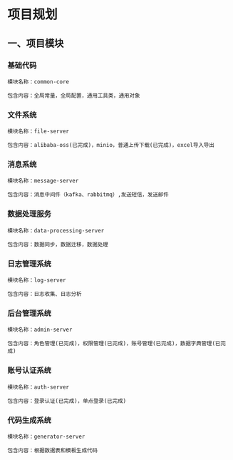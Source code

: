 # 项目规划

## 一、项目模块

### 基础代码
    模块名称：common-core

    包含内容：全局常量，全局配置，通用工具类，通用对象

### 文件系统
    模块名称：file-server

    包含内容：alibaba-oss(已完成)，minio，普通上传下载(已完成)，excel导入导出

### 消息系统
    模块名称：message-server

    包含内容：消息中间件（kafka、rabbitmq）,发送短信，发送邮件

### 数据处理服务
    模块名称：data-processing-server

    包含内容：数据同步，数据迁移，数据处理

### 日志管理系统
    模块名称：log-server
    
    包含内容：日志收集、日志分析

### 后台管理系统
    模块名称：admin-server
    
    包含内容：角色管理(已完成)，权限管理(已完成)，账号管理(已完成)，数据字典管理(已完成)

### 账号认证系统
    模块名称：auth-server
    
    包含内容：登录认证(已完成)，单点登录(已完成)

### 代码生成系统
    模块名称：generator-server
    
    包含内容：根据数据表和模板生成代码